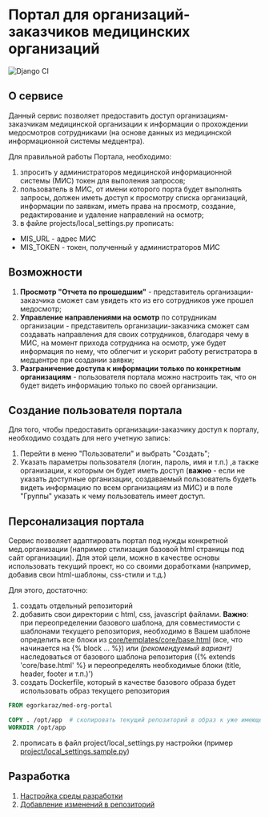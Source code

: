 # Портал для организаций-заказчиков медицинских организаций

![Django CI](https://github.com/Egorka96/med-org-portal/workflows/Django%20CI/badge.svg?branch=master)


## О сервисе
Данный сервис позволяет предоставить доступ организациям-заказчикам медицинской организации к информации о прохождении медосмотров сотрудниками (на основе данных из медицинской информационной системы медцентра).

Для правильной работы Портала, необходимо:
1. зпросить у администраторов медицинской информационной системы (МИС) токен для выполения запросов;
1. пользователь в МИС, от имени которого порта будет выполнять запросы, должен иметь доступ к просмотру списка организаций, информации по заявкам, иметь права на просмотр, создание, редактирование и удаление направлений на осмотр;
1. в файле projects/local_settings.py прописать:
 - MIS_URL - адрес МИС
 - MIS_TOKEN - токен, полученный у администраторов МИС
 
## Возможности
1. **Просмотр "Отчета по прошедшим"** - представитель организации-заказчика сможет сам увидеть кто из его сотрудников уже прошел медосмотр;
2. **Управление направлениями на осмотр** по сотрудникам организации - представитель организации-заказчика сможет сам создавать направления для своих сотрудников, благодаря чему в МИС, на момент прихода сотрудника на осмотр, уже будет информация по нему, что облегчит и ускорит работу регистратора в медцентре при создании заявки;
3. **Разграничение доступа к информации только по конкретным организациям** - пользователя портала можно настроить так, что он будет видеть информацию только по своей организации.

## Создание пользователя портала
Для того, чтобы предоставить организации-заказчику доступ к порталу, необходимо создать для него учетную запись:
1. Перейти в меню "Пользователи" и выбрать "Создать";
2. Указать параметры пользователя (логин, пароль, имя и т.п.)
,а также организации, к которым он будет иметь доступ (**важно** - если не указать доступные организации, создаваемый пользователь будеть видеть информацию по всем организациям из МИС) и в поле "Группы" указать к чему пользователь имеет доступ. 

## Персонализация портала
Сервис позволяет адаптировать портал под нужды конкретной мед.организации (например стилизация базовой html страницы под сайт организации). Для этой цели, можно в качестве основы использовать текущий проект, но со своими доработками (например, добавив свои html-шаблоны, css-стили и т.д.)

Для этого, достаточно:
1. создать отдельный репозиторий
1. добавить свои директории с html, css, javascript файлами. **Важно**: при переопределении базового шаблона, для совместимости с шаблонами текущего репозитория, необходимо в Вашем шаблоне определить все блоки из [core/templates/core/base.html](https://github.com/Egorka96/med-org-portal/blob/master/core/templates/core/base.html) (все, что начинается на {% block ... %}) или _(рекомендуемый вариант)_ наследоваться от базового шаблона репозитория ({% extends 'core/base.html' %} и переопределять необходимые блоки (title, header, footer и т.п.)')
1. создать Dockerfile, который в качестве базового образа будет использовать образ текущего репозитория
```dockerfile
FROM egorkaraz/med-org-portal

COPY . /opt/app  # скопировать текущий репозиторий в образ к уже имеющемуся репозиторию
WORKDIR /opt/app

```

2. прописать в файл project/local_settings.py настройки (пример [project/local_settings.sample.py](https://github.com/Egorka96/med-org-portal/blob/master/project/local_settings.sample.py))

## Разработка

1. [Настройка среды разработки](https://github.com/Egorka96/med-org-portal/wiki/%D0%9D%D0%B0%D1%81%D1%82%D1%80%D0%BE%D0%B9%D0%BA%D0%B0-%D1%81%D1%80%D0%B5%D0%B4%D1%8B-%D1%80%D0%B0%D0%B7%D1%80%D0%B0%D0%B1%D0%BE%D1%82%D0%BA%D0%B8)
2. [Добавление изменений в репозиторий](https://github.com/Egorka96/med-org-portal/wiki/%D0%94%D0%BE%D0%B1%D0%B0%D0%B2%D0%BB%D0%B5%D0%BD%D0%B8%D0%B5-%D0%B8%D0%B7%D0%BC%D0%B5%D0%BD%D0%B5%D0%BD%D0%B8%D0%B9-%D0%B2-%D1%80%D0%B5%D0%BF%D0%BE%D0%B7%D0%B8%D1%82%D0%BE%D1%80%D0%B8%D0%B9)
